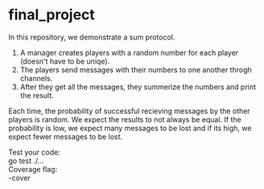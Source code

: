 # final_project

In this repository, we demonstrate a sum protocol.
1. A manager creates players with a random number for each player (doesn't have to be uniqe).
2. The players send messages with their numbers to one another throgh channels.
3. After they get all the messages, they summerize the numbers and print the result.

Each time, the probability of successful recieving messages by the other players is random.
We expect the results to not always be equal. If the probability is low, we expect many messages to be lost and if its high, we expect fewer messages to be lost.

Test your code:<br>
go test ./...<br>
Coverage flag:<br>
-cover
